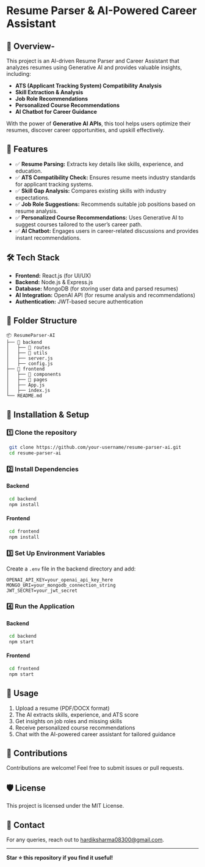 # Resume Parser & AI-Powered Career Assistant

## 📌 Overview-
This project is an AI-driven Resume Parser and Career Assistant that analyzes resumes using Generative AI and provides valuable insights, including:
- **ATS (Applicant Tracking System) Compatibility Analysis**
- **Skill Extraction & Analysis**
- **Job Role Recommendations**
- **Personalized Course Recommendations**
- **AI Chatbot for Career Guidance**

With the power of **Generative AI APIs**, this tool helps users optimize their resumes, discover career opportunities, and upskill effectively.

## 🚀 Features
- ✅ **Resume Parsing:** Extracts key details like skills, experience, and education.
- ✅ **ATS Compatibility Check:** Ensures resume meets industry standards for applicant tracking systems.
- ✅ **Skill Gap Analysis:** Compares existing skills with industry expectations.
- ✅ **Job Role Suggestions:** Recommends suitable job positions based on resume analysis.
- ✅ **Personalized Course Recommendations:** Uses Generative AI to suggest courses tailored to the user’s career path.
- ✅ **AI Chatbot:** Engages users in career-related discussions and provides instant recommendations.

## 🛠️ Tech Stack
- **Frontend:** React.js (for UI/UX)
- **Backend:** Node.js & Express.js
- **Database:** MongoDB (for storing user data and parsed resumes)
- **AI Integration:** OpenAI API (for resume analysis and recommendations)
- **Authentication:** JWT-based secure authentication

## 📂 Folder Structure
```
📦 ResumeParser-AI
├── 📂 backend
│   ├── 📂 routes
│   ├── 📂 utils
│   ├── server.js
│   ├── config.js
├── 📂 frontend
│   ├── 📂 components
│   ├── 📂 pages
│   ├── App.js
│   ├── index.js
└── README.md
```

## 🔧 Installation & Setup
### 1️⃣ Clone the repository
```sh
 git clone https://github.com/your-username/resume-parser-ai.git
 cd resume-parser-ai
```

### 2️⃣ Install Dependencies
#### Backend
```sh
 cd backend
 npm install
```
#### Frontend
```sh
 cd frontend
 npm install
```

### 3️⃣ Set Up Environment Variables
Create a `.env` file in the backend directory and add:
```
OPENAI_API_KEY=your_openai_api_key_here
MONGO_URI=your_mongodb_connection_string
JWT_SECRET=your_jwt_secret
```

### 4️⃣ Run the Application
#### Backend
```sh
 cd backend
 npm start
```
#### Frontend
```sh
 cd frontend
 npm start
```

## 📜 Usage
1. Upload a resume (PDF/DOCX format)
2. The AI extracts skills, experience, and ATS score
3. Get insights on job roles and missing skills
4. Receive personalized course recommendations
5. Chat with the AI-powered career assistant for tailored guidance

## 🤝 Contributions
Contributions are welcome! Feel free to submit issues or pull requests.

## 🛡️ License
This project is licensed under the MIT License.

## 📧 Contact
For any queries, reach out to hardiksharma08300@gmail.com.

---
**Star ⭐ this repository if you find it useful!**

